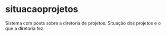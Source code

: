 # situacaoprojetos
Sistema com posts sobre a diretoria de projetos. Situação dos projetos e o que a diretoria fez.
